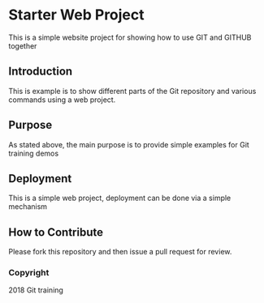 # Starter Web Project
This is a simple website project for showing how to use GIT and GITHUB together
## Introduction
This is example is to show different parts of the Git repository and various commands using a web project.
## Purpose
As stated above, the main purpose is to provide simple examples for Git training demos
## Deployment
This is a simple web project, deployment can be done via a simple mechanism
## How to Contribute
Please fork this repository and then issue a pull request for review.
### Copyright
2018 Git training
